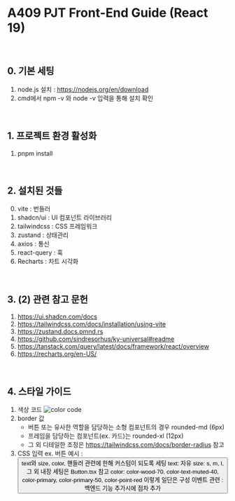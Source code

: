 # A409 PJT Front-End Guide (React 19)

<br>

## 0. 기본 세팅

1. node.js 설치 : https://nodejs.org/en/download
2. cmd에서 npm -v 와 node -v 입력을 통해 설치 확인

<br>

## 1. 프로젝트 환경 활성화

1. pnpm install

<br>

## 2. 설치된 것들

0. vite : 번들러
1. shadcn/ui : UI 컴포넌트 라이브러리
2. tailwindcss : CSS 프레임워크
3. zustand : 상태관리
4. axios : 통신
5. react-query : 훅
6. Recharts : 차트 시각화

<br>

## 3. (2) 관련 참고 문헌

1. https://ui.shadcn.com/docs
2. https://tailwindcss.com/docs/installation/using-vite
3. https://zustand.docs.pmnd.rs
4. https://github.com/sindresorhus/ky-universal#readme
5. https://tanstack.com/query/latest/docs/framework/react/overview
6. https://recharts.org/en-US/

<br>

## 4. 스타일 가이드

1. 색상 코드
   ![color code](./Color.png)
2. border 값
   - 버튼 또는 유사한 역할을 담당하는 소형 컴포넌트의 경우 rounded-md (6px)
   - 프레임을 담당하는 컴포넌트(ex. 카드)는 rounded-xl (12px)
   - 그 외 디테일한 조정은 https://tailwindcss.com/docs/border-radius 참고
3. CSS 입력
   ex. 버튼 예시 : <Button text="선택" size="l" color="color-text-muted-40" onClick={handleClick} />
   text와 size, color, 핸들러 관련에 한해 커스텀이 되도록 세팅
   text: 자유
   size: s, m, l, 그 외 내장 세팅은 Button.tsx 참고
   color: color-wood-70, color-text-muted-40, color-primary, color-primary-50, color-point-red 이렇게 일단은 구성
   이벤트 관련 : 백엔드 기능 추가시에 점차 추가
